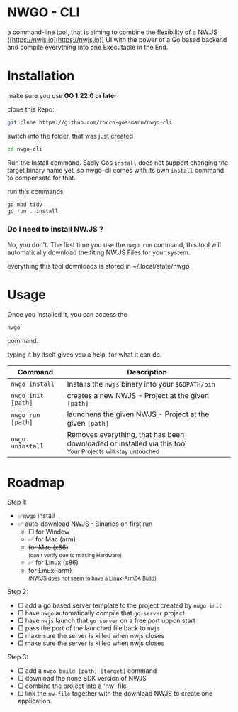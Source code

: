 # NWGO - CLI

a command-line tool, that is aiming to combine the flexibility of a NW.JS ([https://nwjs.io](https://nwjs.io)) UI
with the power of a Go based backend and compile everything into one Executable in the End.

# Installation

make sure you use **GO 1.22.0 or later**

clone this Repo:

```bash
git clone https://github.com/rocco-gossmann/nwgo-cli
```

switch into the folder, that was just created

```bash
cd nwgo-cli
```

Run the Install command.
Sadly Gos `install` does not support changing the target binary name yet, so
nwgo-cli comes with its own `install` command to compensate for that.

run this commands

```bash
go mod tidy 
go run . install
```

### Do I need to install NW.JS ?

No, you don't. The first time you use the `nwgo run` command, this tool will
automatically download the fiting NW.JS Files for your system.

everything this tool downloads is stored in ~/.local/state/nwgo

# Usage

Once you installed it, you can access the

```bash
nwgo
```

command.

typing it by itself gives you a help, for what it can do.

| Command            | Description                                                                                                                 |
| ------------------ | --------------------------------------------------------------------------------------------------------------------------- |
| `nwgo install`     | Installs the `nwjs` binary into your `$GOPATH/bin`                                                                          |
| `nwgo init [path]` | creates a new NWJS - Project at the given `[path]`                                                                          |
| `nwgo run  [path]` | launchens the given NWJS - Project at the given `[path]`                                                                    |
| `nwgo uninstall`   | Removes everything, that has been downloaded or installed via this tool<br><small>Your Projects will stay untouched</small> |

# Roadmap

Step 1:

-   ✅`nwgo` install
-   ✅ auto-download NWJS - Binaries on first run
    -   ▢ for Window
    -   ✅ for Mac (arm)
    -   ~~for Mac (x86)~~  
    <small>(can't verify due to missing Hardware)</small>
    -   ✅ for Linux (x86)
    -   ~~for Linux (arm)~~  
    <small>(NW.JS does not seem to have a Linux-Arm64 Build)</small>

Step 2:

-   ▢ add a go based server template to the project created by `nwgo init`
-   ▢ have `nwgo` automatically compile that `go-server` project
-   ▢ have `nwjs` launch that `go server` on a free port uppon start
-   ▢ pass the port of the launched file back to `nwjs`
-   ▢ make sure the server is killed when nwjs closes
-   ▢ make sure the server is killed when nwjs closes

Step 3:

-   ▢ add a `nwgo build [path] [target]` command
-   ▢ download the none SDK version of NWJS
-   ▢ combine the project into a 'nw' file
-   ▢ link the `nw-file` together with the download NWJS to create one application.
